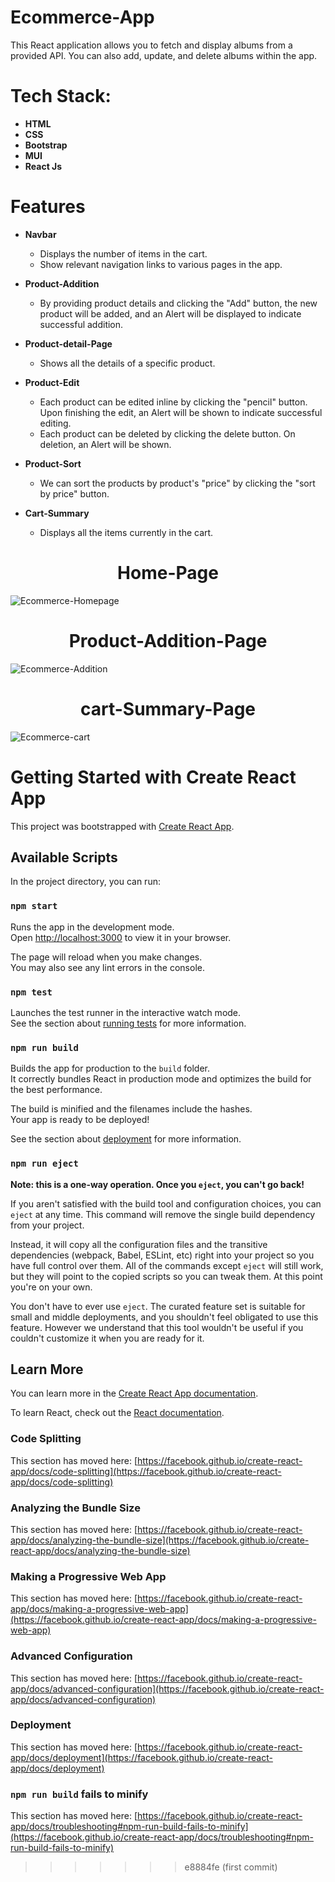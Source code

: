 # Ecommerce-App

This React application allows you to fetch and display albums from a provided API. You can also add, update, and delete albums within the app.


# Tech Stack:
  - **HTML**
  - **CSS**
  - **Bootstrap**
  - **MUI**
  - **React Js**

# Features

- **Navbar**
  - Displays the number of items in the cart.
  - Show relevant navigation links to various pages in the app.

- **Product-Addition**
  - By providing product details and clicking the "Add" button, the new product will be added, and an Alert will be displayed to indicate successful addition.

- **Product-detail-Page**
  - Shows all the details of a specific product.

- **Product-Edit**
  - Each product can be edited inline by clicking the "pencil" button. Upon finishing the edit, an Alert will be shown to indicate successful 
     editing.
  - Each product can be deleted by clicking the delete button. On deletion, an Alert will be shown.
  
- **Product-Sort**
  - We can sort the products by product's "price" by clicking the "sort by price" button.

- **Cart-Summary**
  - Displays all the items currently in the cart.
  


<div align="center">
  <h1>Home-Page</h1>
</div>

![Ecommerce-Homepage](https://github.com/thirumeniram/React-Ecommerce-App/assets/66516937/0bf3f53a-c879-4987-9221-511b28ac8e62)

<div align="center">
  <h1>Product-Addition-Page</h1>
</div>

![Ecommerce-Addition](https://github.com/thirumeniram/React-Ecommerce-App/assets/66516937/5450d4a9-ff1a-4510-bc0d-2a1a6d30955c)

<div align="center">
  <h1>cart-Summary-Page</h1>
</div>

![Ecommerce-cart](https://github.com/thirumeniram/React-Ecommerce-App/assets/66516937/7cc26f97-096f-41ec-a280-701d4651885e)

# Getting Started with Create React App

This project was bootstrapped with [Create React App](https://github.com/facebook/create-react-app).

## Available Scripts

In the project directory, you can run:

### `npm start`

Runs the app in the development mode.\
Open [http://localhost:3000](http://localhost:3000) to view it in your browser.

The page will reload when you make changes.\
You may also see any lint errors in the console.

### `npm test`

Launches the test runner in the interactive watch mode.\
See the section about [running tests](https://facebook.github.io/create-react-app/docs/running-tests) for more information.

### `npm run build`

Builds the app for production to the `build` folder.\
It correctly bundles React in production mode and optimizes the build for the best performance.

The build is minified and the filenames include the hashes.\
Your app is ready to be deployed!

See the section about [deployment](https://facebook.github.io/create-react-app/docs/deployment) for more information.

### `npm run eject`

**Note: this is a one-way operation. Once you `eject`, you can't go back!**

If you aren't satisfied with the build tool and configuration choices, you can `eject` at any time. This command will remove the single build dependency from your project.

Instead, it will copy all the configuration files and the transitive dependencies (webpack, Babel, ESLint, etc) right into your project so you have full control over them. All of the commands except `eject` will still work, but they will point to the copied scripts so you can tweak them. At this point you're on your own.

You don't have to ever use `eject`. The curated feature set is suitable for small and middle deployments, and you shouldn't feel obligated to use this feature. However we understand that this tool wouldn't be useful if you couldn't customize it when you are ready for it.

## Learn More

You can learn more in the [Create React App documentation](https://facebook.github.io/create-react-app/docs/getting-started).

To learn React, check out the [React documentation](https://reactjs.org/).

### Code Splitting

This section has moved here: [https://facebook.github.io/create-react-app/docs/code-splitting](https://facebook.github.io/create-react-app/docs/code-splitting)

### Analyzing the Bundle Size

This section has moved here: [https://facebook.github.io/create-react-app/docs/analyzing-the-bundle-size](https://facebook.github.io/create-react-app/docs/analyzing-the-bundle-size)

### Making a Progressive Web App

This section has moved here: [https://facebook.github.io/create-react-app/docs/making-a-progressive-web-app](https://facebook.github.io/create-react-app/docs/making-a-progressive-web-app)

### Advanced Configuration

This section has moved here: [https://facebook.github.io/create-react-app/docs/advanced-configuration](https://facebook.github.io/create-react-app/docs/advanced-configuration)

### Deployment

This section has moved here: [https://facebook.github.io/create-react-app/docs/deployment](https://facebook.github.io/create-react-app/docs/deployment)

### `npm run build` fails to minify

This section has moved here: [https://facebook.github.io/create-react-app/docs/troubleshooting#npm-run-build-fails-to-minify](https://facebook.github.io/create-react-app/docs/troubleshooting#npm-run-build-fails-to-minify)
>>>>>>> e8884fe (first commit)


